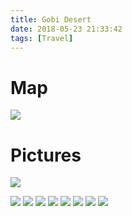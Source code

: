 ```yaml
---
title: Gobi Desert
date: 2018-05-23 21:33:42
tags: [Travel]
---
```


# Map

![](0.jpg)

# Pictures

![](1.jpeg)

<!--truncate-->

![](2.jpeg)
![](3.jpeg)
![](4.jpeg)
![](5.jpeg)
![](6.jpeg)
![](7.jpeg)
![](8.jpeg)
![](9.jpeg)
